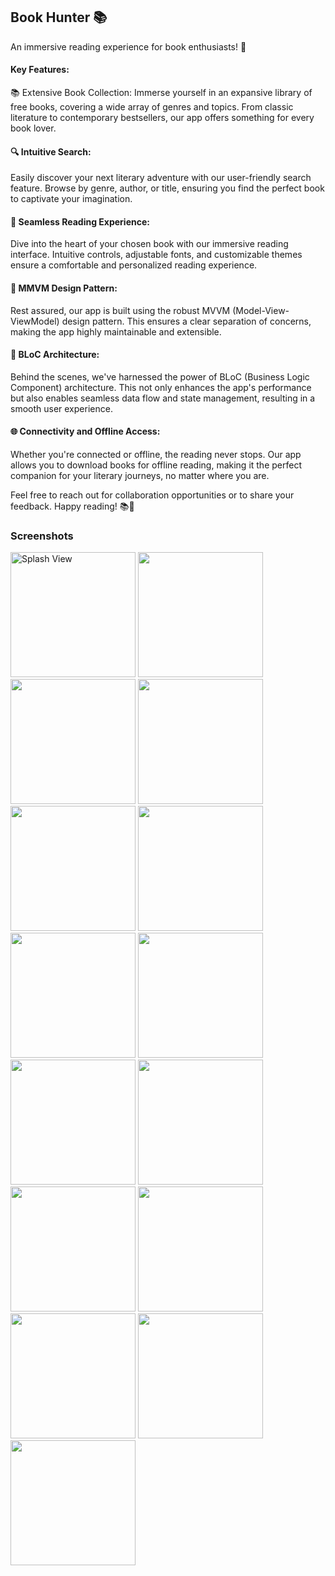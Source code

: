 ## Book Hunter 📚
An immersive reading experience for book enthusiasts! 🚀   
#### Key Features:   
📚 Extensive Book Collection: Immerse yourself in an expansive library of free books, covering a wide array of genres and topics. From classic literature to contemporary bestsellers, our app offers something for every book lover.
#### 🔍 Intuitive Search:
Easily discover your next literary adventure with our user-friendly search feature. Browse by genre, author, or title, ensuring you find the perfect book to captivate your imagination.
#### 📖 Seamless Reading Experience:
Dive into the heart of your chosen book with our immersive reading interface. Intuitive controls, adjustable fonts, and customizable themes ensure a comfortable and personalized reading experience.
#### 📣 MMVM Design Pattern:
Rest assured, our app is built using the robust MVVM (Model-View-ViewModel) design pattern. This ensures a clear separation of concerns, making the app highly maintainable and extensible.
#### 🧱 BLoC Architecture: 
Behind the scenes, we've harnessed the power of BLoC (Business Logic Component) architecture. This not only enhances the app's performance but also enables seamless data flow and state management, resulting in a smooth user experience.
#### 🌐 Connectivity and Offline Access: 
Whether you're connected or offline, the reading never stops. Our app allows you to download books for offline reading, making it the perfect companion for your literary journeys, no matter where you are.

Feel free to reach out for collaboration opportunities or to share your feedback. Happy reading! 📚🎉

### Screenshots
<p>
<img src="https://github.com/MostafaHamed-W/BookHunter/assets/120649545/a7a8aa24-2c8e-49a7-9384-c392dc818fb4" alt="Splash View" width="200">
<img src="https://github.com/MostafaHamed-W/BookHunter/assets/120649545/068b176f-6915-41b3-84c1-7223b1534873" width="200">
<img src="https://github.com/MostafaHamed-W/BookHunter/assets/120649545/74d52eab-74d1-4f24-836f-2e7f4f5dbbaa" width="200">
<img src="https://github.com/MostafaHamed-W/BookHunter/assets/120649545/4514689a-a818-4af8-ac96-646dc6ea584f" width="200">
<img src="https://github.com/MostafaHamed-W/BookHunter/assets/120649545/d68bab41-7dc4-4166-962b-4dde6241a0c2" width="200">
<img src="https://github.com/MostafaHamed-W/BookHunter/assets/120649545/34b31149-1da0-45da-a256-8cbd69a5e566" width="200">
<img src="https://github.com/MostafaHamed-W/BookHunter/assets/120649545/8486efb8-b1a9-4eb6-baf1-39d978309f24" width="200">
<img src="https://github.com/MostafaHamed-W/BookHunter/assets/120649545/8ac2c27c-3135-412b-a3ee-882d990e51c0" width="200">
<img src="https://github.com/MostafaHamed-W/BookHunter/assets/120649545/954cf6be-e4c4-4479-b8b5-34e0133305ff" width="200">
<img src="https://github.com/MostafaHamed-W/BookHunter/assets/120649545/60187a54-2403-4fb5-996c-bcf0c1e7ae8a" width="200">
<img src="https://github.com/MostafaHamed-W/BookHunter/assets/120649545/06638cd7-3a67-4265-b221-dec7e81c96ec" width="200">
<img src="https://github.com/MostafaHamed-W/BookHunter/assets/120649545/ef866daf-beac-447e-9f69-003dab294b12" width="200">
<img src="https://github.com/MostafaHamed-W/BookHunter/assets/120649545/248cf0a6-21ae-40cf-9b2a-157f5561d804" width="200">
<img src="https://github.com/MostafaHamed-W/BookHunter/assets/120649545/b45e9f6d-0b1a-473e-adac-9fb029e16798" width="200">
<img src="https://github.com/MostafaHamed-W/BookHunter/assets/120649545/0863c778-fc41-448d-b4f6-69b4f789381c" width="200">
</p>


